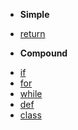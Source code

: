 - **Simple**
* [return](/statements/return.md)
- **Compound**
* [if](/statements/if.md)
* [for](/statements/for.md)
* [while](/statements/while.md)
* [def](/statements/def.md)
* [class](/statements/class.md)